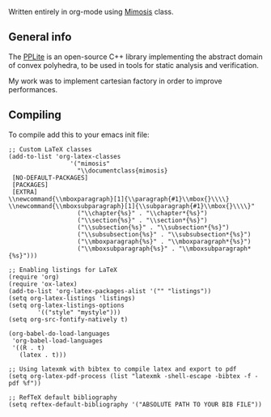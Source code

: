 Written entirely in org-mode using
[Mimosis](https://github.com/Submanifold/latex-mimosis) class.

## General info
The [PPLite](http://www.cs.unipr.it/~zaffanella/PPLite/) is an open-source C++ library implementing the abstract domain of convex polyhedra, to be used in tools for static analysis and verification.

My work was to implement cartesian factory in order to improve performances.

## Compiling

To compile add this to your emacs init file:

``` emacs-lisp
;; Custom LaTeX classes
(add-to-list 'org-latex-classes
                 '("mimosis"
                   "\\documentclass{mimosis}
 [NO-DEFAULT-PACKAGES]
 [PACKAGES]
 [EXTRA]
\\newcommand{\\mboxparagraph}[1]{\\paragraph{#1}\\mbox{}\\\\}
\\newcommand{\\mboxsubparagraph}[1]{\\subparagraph{#1}\\mbox{}\\\\}"
                   ("\\chapter{%s}" . "\\chapter*{%s}")
                   ("\\section{%s}" . "\\section*{%s}")
                   ("\\subsection{%s}" . "\\subsection*{%s}")
                   ("\\subsubsection{%s}" . "\\subsubsection*{%s}")
                   ("\\mboxparagraph{%s}" . "\\mboxparagraph*{%s}")
                   ("\\mboxsubparagraph{%s}" . "\\mboxsubparagraph*{%s}")))

;; Enabling listings for LaTeX
(require 'org)
(require 'ox-latex)
(add-to-list 'org-latex-packages-alist '("" "listings"))
(setq org-latex-listings 'listings)
(setq org-latex-listings-options
        '(("style" "mystyle")))
(setq org-src-fontify-natively t)

(org-babel-do-load-languages
 'org-babel-load-languages
 '((R . t)
   (latex . t)))

;; Using latexmk with bibtex to compile latex and export to pdf
(setq org-latex-pdf-process (list "latexmk -shell-escape -bibtex -f -pdf %f"))

;; RefTeX default bibliography
(setq reftex-default-bibliography '("ABSOLUTE PATH TO YOUR BIB FILE"))
```
